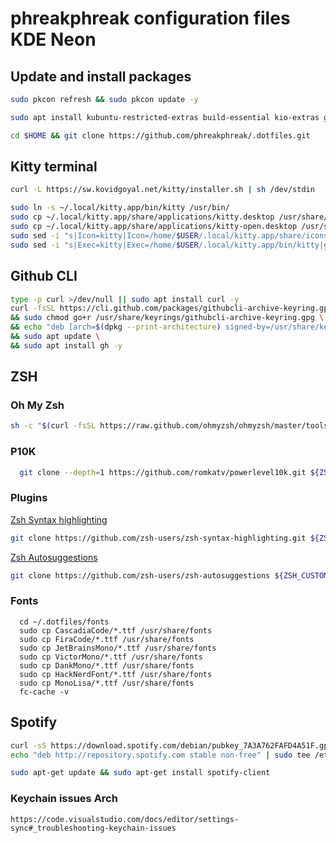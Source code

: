 # phreakphreak configuration files KDE Neon

## Update and  install packages

```sh
sudo pkcon refresh && sudo pkcon update -y
```

```sh
sudo apt install kubuntu-restricted-extras build-essential kio-extras git gnome-keyring seahorse curl unzip neovim wget zsh stow python3-pip synaptic -y
```

```sh
cd $HOME && git clone https://github.com/phreakphreak/.dotfiles.git
```

## Kitty terminal

```sh
curl -L https://sw.kovidgoyal.net/kitty/installer.sh | sh /dev/stdin
```

```sh
sudo ln -s ~/.local/kitty.app/bin/kitty /usr/bin/
sudo cp ~/.local/kitty.app/share/applications/kitty.desktop /usr/share/applications/
sudo cp ~/.local/kitty.app/share/applications/kitty-open.desktop /usr/share/applications/
sudo sed -i "s|Icon=kitty|Icon=/home/$USER/.local/kitty.app/share/icons/hicolor/256x256/apps/kitty.png|g" /usr/share/applications/kitty*.desktop
sudo sed -i "s|Exec=kitty|Exec=/home/$USER/.local/kitty.app/bin/kitty|g" /usr/share/applications/kitty*.desktop
```



## Github CLI

```sh
type -p curl >/dev/null || sudo apt install curl -y
curl -fsSL https://cli.github.com/packages/githubcli-archive-keyring.gpg | sudo dd of=/usr/share/keyrings/githubcli-archive-keyring.gpg \
&& sudo chmod go+r /usr/share/keyrings/githubcli-archive-keyring.gpg \
&& echo "deb [arch=$(dpkg --print-architecture) signed-by=/usr/share/keyrings/githubcli-archive-keyring.gpg] https://cli.github.com/packages stable main" | sudo tee /etc/apt/sources.list.d/github-cli.list > /dev/null \
&& sudo apt update \
&& sudo apt install gh -y
```

## ZSH

### Oh My Zsh

```sh
sh -c "$(curl -fsSL https://raw.github.com/ohmyzsh/ohmyzsh/master/tools/install.sh)"
```

### P10K

```sh
  git clone --depth=1 https://github.com/romkatv/powerlevel10k.git ${ZSH_CUSTOM:-$HOME/.oh-my-zsh/custom}/themes/powerlevel10k

```

### Plugins

[Zsh Syntax highlighting](https://github.com/zsh-users/zsh-syntax-highlighting)

```sh
git clone https://github.com/zsh-users/zsh-syntax-highlighting.git ${ZSH_CUSTOM:-~/.oh-my-zsh/custom}/plugins/zsh-syntax-highlighting
```

[Zsh Autosuggestions](https://github.com/zsh-users/zsh-autosuggestions)

```sh
git clone https://github.com/zsh-users/zsh-autosuggestions ${ZSH_CUSTOM:-~/.oh-my-zsh/custom}/plugins/zsh-autosuggestions
```

### Fonts

```
  cd ~/.dotfiles/fonts 
  sudo cp CascadiaCode/*.ttf /usr/share/fonts
  sudo cp FiraCode/*.ttf /usr/share/fonts
  sudo cp JetBrainsMono/*.ttf /usr/share/fonts
  sudo cp VictorMono/*.ttf /usr/share/fonts
  sudo cp DankMono/*.ttf /usr/share/fonts
  sudo cp HackNerdFont/*.ttf /usr/share/fonts
  sudo cp MonoLisa/*.ttf /usr/share/fonts
  fc-cache -v
```
## Spotify
```sh
curl -sS https://download.spotify.com/debian/pubkey_7A3A762FAFD4A51F.gpg | sudo gpg --dearmor --yes -o /etc/apt/trusted.gpg.d/spotify.gpg
echo "deb http://repository.spotify.com stable non-free" | sudo tee /etc/apt/sources.list.d/spotify.list
```

```sh
sudo apt-get update && sudo apt-get install spotify-client
```


### Keychain issues Arch 
```
https://code.visualstudio.com/docs/editor/settings-sync#_troubleshooting-keychain-issues
```
